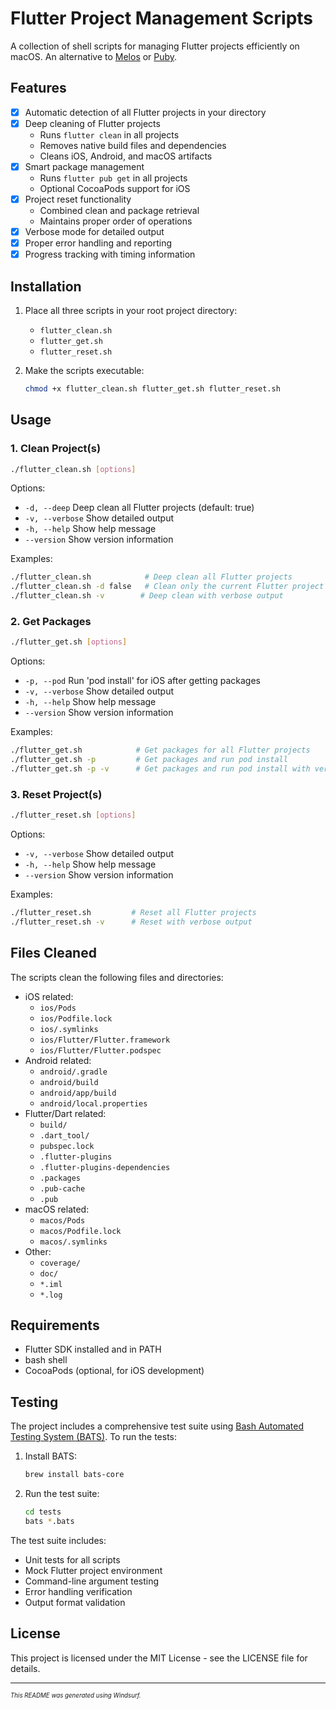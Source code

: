 # Flutter Project Management Scripts

A collection of shell scripts for managing Flutter projects efficiently on macOS. An alternative to [Melos](https://pub.dev/packages/melos) or [Puby](https://pub.dev/packages/puby).

## Features

- [x] Automatic detection of all Flutter projects in your directory
- [x] Deep cleaning of Flutter projects
  - Runs `flutter clean` in all projects
  - Removes native build files and dependencies
  - Cleans iOS, Android, and macOS artifacts
- [x] Smart package management
  - Runs `flutter pub get` in all projects
  - Optional CocoaPods support for iOS
- [x] Project reset functionality
  - Combined clean and package retrieval
  - Maintains proper order of operations
- [x] Verbose mode for detailed output
- [x] Proper error handling and reporting
- [x] Progress tracking with timing information

## Installation

1. Place all three scripts in your root project directory:
   - `flutter_clean.sh`
   - `flutter_get.sh`
   - `flutter_reset.sh`

2. Make the scripts executable:
   ```bash
   chmod +x flutter_clean.sh flutter_get.sh flutter_reset.sh
   ```

## Usage

### 1. Clean Project(s)
```bash
./flutter_clean.sh [options]
```
Options:
- `-d, --deep`    Deep clean all Flutter projects (default: true)
- `-v, --verbose` Show detailed output
- `-h, --help`    Show help message
- `--version`     Show version information

Examples:
```bash
./flutter_clean.sh            # Deep clean all Flutter projects
./flutter_clean.sh -d false   # Clean only the current Flutter project
./flutter_clean.sh -v        # Deep clean with verbose output
```

### 2. Get Packages
```bash
./flutter_get.sh [options]
```
Options:
- `-p, --pod`     Run 'pod install' for iOS after getting packages
- `-v, --verbose` Show detailed output
- `-h, --help`    Show help message
- `--version`     Show version information

Examples:
```bash
./flutter_get.sh            # Get packages for all Flutter projects
./flutter_get.sh -p         # Get packages and run pod install
./flutter_get.sh -p -v      # Get packages and run pod install with verbose output
```

### 3. Reset Project(s)
```bash
./flutter_reset.sh [options]
```
Options:
- `-v, --verbose` Show detailed output
- `-h, --help`    Show help message
- `--version`     Show version information

Examples:
```bash
./flutter_reset.sh         # Reset all Flutter projects
./flutter_reset.sh -v      # Reset with verbose output
```

## Files Cleaned

The scripts clean the following files and directories:
- iOS related:
  - `ios/Pods`
  - `ios/Podfile.lock`
  - `ios/.symlinks`
  - `ios/Flutter/Flutter.framework`
  - `ios/Flutter/Flutter.podspec`
- Android related:
  - `android/.gradle`
  - `android/build`
  - `android/app/build`
  - `android/local.properties`
- Flutter/Dart related:
  - `build/`
  - `.dart_tool/`
  - `pubspec.lock`
  - `.flutter-plugins`
  - `.flutter-plugins-dependencies`
  - `.packages`
  - `.pub-cache`
  - `.pub`
- macOS related:
  - `macos/Pods`
  - `macos/Podfile.lock`
  - `macos/.symlinks`
- Other:
  - `coverage/`
  - `doc/`
  - `*.iml`
  - `*.log`

## Requirements

- Flutter SDK installed and in PATH
- bash shell
- CocoaPods (optional, for iOS development)

## Testing

The project includes a comprehensive test suite using [Bash Automated Testing System (BATS)](https://github.com/bats-core/bats-core). To run the tests:

1. Install BATS:
   ```bash
   brew install bats-core
   ```

2. Run the test suite:
   ```bash
   cd tests
   bats *.bats
   ```

The test suite includes:
- Unit tests for all scripts
- Mock Flutter project environment
- Command-line argument testing
- Error handling verification
- Output format validation

## License

This project is licensed under the MIT License - see the LICENSE file for details.

---
<sub><sup>_This README was generated using Windsurf._</sup></sub>
